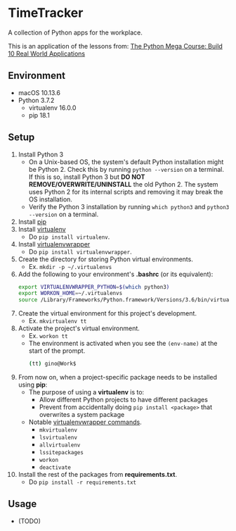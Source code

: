 # TimeTracker

A collection of Python apps for the workplace.

This is an application of the lessons from:
[The Python Mega Course: Build 10 Real World Applications](https://www.udemy.com/the-python-mega-course/learn/v4/overview)

## Environment

* macOS 10.13.6
* Python 3.7.2
    * virtualenv 16.0.0
    * pip 18.1

## Setup

1. Install Python 3
    * On a Unix-based OS, the system's default Python installation might be Python 2.
      Check this by running `python --version` on a terminal.
      If this is so, install Python 3 but **DO NOT REMOVE/OVERWRITE/UNINSTALL** the old Python 2.
      The system uses Python 2 for its internal scripts and removing it may break the OS installation.
    * Verify the Python 3 installation by running `which python3` and `python3 --version` on a terminal.
1. Install [pip](https://pip.pypa.io/en/stable/installing/)
1. Install [virtualenv](https://virtualenv.pypa.io/en/stable/)
    * Do `pip install virtualenv`.
1. Install [virtualenvwrapper](http://virtualenvwrapper.readthedocs.io/en/latest/#)
    * Do `pip install virtualenvwrapper`.
1. Create the directory for storing Python virtual environments.
    * Ex. `mkdir -p ~/.virtualenvs`
1. Add the following to your environment's **.bashrc** (or its equivalent):
    ```bash
    export VIRTUALENVWRAPPER_PYTHON=$(which python3)
    export WORKON_HOME=~/.virtualenvs
    source /Library/Frameworks/Python.framework/Versions/3.6/bin/virtualenvwrapper.sh
    ```
1. Create the virtual environment for this project's development.
    * Ex. `mkvirtualenv tt`
1. Activate the project's virtual environment.
    * Ex. `workon tt`
    * The environment is activated when you see the `(env-name)` at the start of the prompt.
        ```bash
        (tt) gino@Work$
        ```
1. From now on, when a project-specific package needs to be installed using **pip**:
    * The purpose of using a **virtualenv** is to:
        * Allow different Python projects to have different packages
        * Prevent from accidentally doing `pip install <package>` that overwrites a system package
    * Notable [virtualenvwrapper commands](http://virtualenvwrapper.readthedocs.io/en/latest/command_ref.html).
        * `mkvirtualenv`
        * `lsvirtualenv`
        * `allvirtualenv`
        * `lssitepackages`
        * `workon`
        * `deactivate`
1. Install the rest of the packages from **requirements.txt**.
    * Do `pip install -r requirements.txt`

## Usage

* (TODO)
